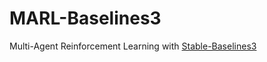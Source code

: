# MARL-Baselines3
Multi-Agent Reinforcement Learning with [Stable-Baselines3](https://github.com/DLR-RM/stable-baselines3)
